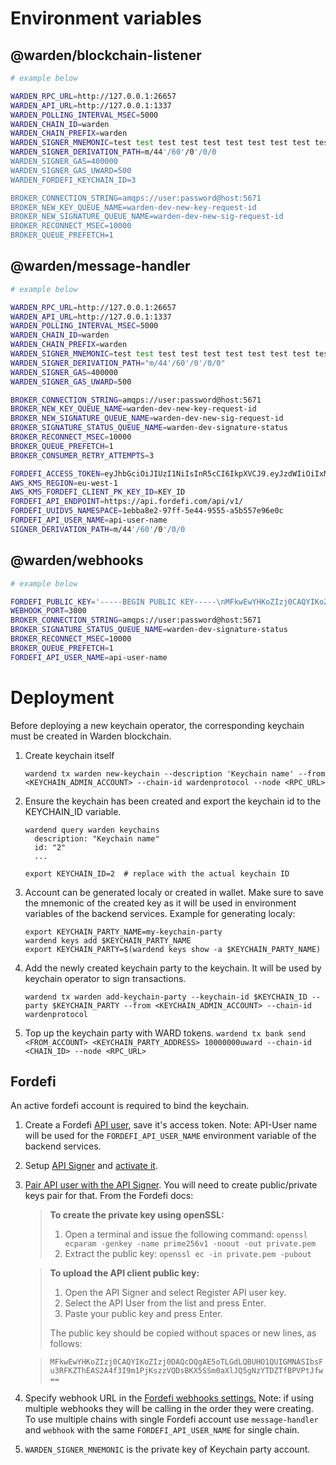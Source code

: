 # Environment variables

## @warden/blockchain-listener

```bash
# example below

WARDEN_RPC_URL=http://127.0.0.1:26657
WARDEN_API_URL=http://127.0.0.1:1337
WARDEN_POLLING_INTERVAL_MSEC=5000
WARDEN_CHAIN_ID=warden
WARDEN_CHAIN_PREFIX=warden
WARDEN_SIGNER_MNEMONIC=test test test test test test test test test test test test test test test test test test test test test test test test
WARDEN_SIGNER_DERIVATION_PATH=m/44'/60'/0'/0/0
WARDEN_SIGNER_GAS=400000
WARDEN_SIGNER_GAS_UWARD=500
WARDEN_FORDEFI_KEYCHAIN_ID=3

BROKER_CONNECTION_STRING=amqps://user:password@host:5671
BROKER_NEW_KEY_QUEUE_NAME=warden-dev-new-key-request-id
BROKER_NEW_SIGNATURE_QUEUE_NAME=warden-dev-new-sig-request-id
BROKER_RECONNECT_MSEC=10000
BROKER_QUEUE_PREFETCH=1
```

## @warden/message-handler

```bash
# example below

WARDEN_RPC_URL=http://127.0.0.1:26657
WARDEN_API_URL=http://127.0.0.1:1337
WARDEN_POLLING_INTERVAL_MSEC=5000
WARDEN_CHAIN_ID=warden
WARDEN_CHAIN_PREFIX=warden
WARDEN_SIGNER_MNEMONIC=test test test test test test test test test test test test test test test test test test test test test test test test
WARDEN_SIGNER_DERIVATION_PATH="m/44'/60'/0'/0/0"
WARDEN_SIGNER_GAS=400000
WARDEN_SIGNER_GAS_UWARD=500

BROKER_CONNECTION_STRING=amqps://user:password@host:5671
BROKER_NEW_KEY_QUEUE_NAME=warden-dev-new-key-request-id
BROKER_NEW_SIGNATURE_QUEUE_NAME=warden-dev-new-sig-request-id
BROKER_SIGNATURE_STATUS_QUEUE_NAME=warden-dev-signature-status
BROKER_RECONNECT_MSEC=10000
BROKER_QUEUE_PREFETCH=1
BROKER_CONSUMER_RETRY_ATTEMPTS=3

FORDEFI_ACCESS_TOKEN=eyJhbGciOiJIUzI1NiIsInR5cCI6IkpXVCJ9.eyJzdWIiOiIxMjM0NTY3ODkwIiwibmFtZSI6IlRlc3QiLCJpYXQiOjE1MTYyMzkwMjJ9.r2tIfSQyjfh-s0S3IXibZ5ftEeqK7_KfkXPuPBkfFm8
AWS_KMS_REGION=eu-west-1
AWS_KMS_FORDEFI_CLIENT_PK_KEY_ID=KEY_ID
FORDEFI_API_ENDPOINT=https://api.fordefi.com/api/v1/
FORDEFI_UUIDV5_NAMESPACE=1ebba8e2-97ff-5e44-9555-a5b557e96e0c
FORDEFI_API_USER_NAME=api-user-name
SIGNER_DERIVATION_PATH=m/44'/60'/0'/0/0
```

## @warden/webhooks

```bash
# example below

FORDEFI_PUBLIC_KEY='-----BEGIN PUBLIC KEY-----\nMFkwEwYHKoZIzj0CAQYIKoZIzj0DAQcDQgAEQJ0NeDYQqqeCvgDofFsgtgaxk+dx\nybi63YGJwHz8Ebx7YQrmwNWnW3bG65E8wGHqZECjuaK2GKHbZx1EV2ws9A==\n-----END PUBLIC KEY-----'
WEBHOOK_PORT=3000
BROKER_CONNECTION_STRING=amqps://user:password@host:5671
BROKER_SIGNATURE_STATUS_QUEUE_NAME=warden-dev-signature-status
BROKER_RECONNECT_MSEC=10000
BROKER_QUEUE_PREFETCH=1
FORDEFI_API_USER_NAME=api-user-name
```

# Deployment

Before deploying a new keychain operator, the corresponding keychain must be created in Warden blockchain.

1. Create keychain itself

   `wardend tx warden new-keychain --description 'Keychain name' --from <KEYCHAIN_ADMIN_ACCOUNT> --chain-id wardenprotocol --node <RPC_URL>`

2. Ensure the keychain has been created and export the keychain id to the KEYCHAIN_ID variable.

   ```
   wardend query warden keychains
     description: "Keychain name"
     id: "2"
     ...

   export KEYCHAIN_ID=2  # replace with the actual keychain ID
   ```

3. Account can be generated localy or created in wallet. Make sure to save the mnemonic of the created key as it will be
   used in environment variables of the backend services. Example for generating localy:
   ```
   export KEYCHAIN_PARTY_NAME=my-keychain-party
   wardend keys add $KEYCHAIN_PARTY_NAME
   export KEYCHAIN_PARTY=$(wardend keys show -a $KEYCHAIN_PARTY_NAME)
   ```
4. Add the newly created keychain party to the keychain. It will be used by keychain operator to sign transactions.

   `wardend tx warden add-keychain-party --keychain-id $KEYCHAIN_ID --party $KEYCHAIN_PARTY --from <KEYCHAIN_ADMIN_ACCOUNT> --chain-id wardenprotocol`

5. Top up the keychain party with WARD tokens.
   `wardend tx bank send <FROM_ACCOUNT> <KEYCHAIN_PARTY_ADDRESS> 10000000uward --chain-id <CHAIN_ID> --node <RPC_URL>`

## Fordefi

An active fordefi account is required to bind the keychain.

1. Create a Fordefi [API user](https://docs.fordefi.com/reference/authentication#create-an-api-user-and-token), save
   it's access token. Note: API-User name will be used for the `FORDEFI_API_USER_NAME` environment variable of the
   backend services.
2. Setup [API Signer](https://docs.fordefi.com/reference/set-up-an-api-signer) and
   [activate it](https://docs.fordefi.com/reference/activate-api-signer).
3. [Pair API user with the API Signer](https://docs.fordefi.com/reference/pair-an-api-client-with-the-api-signer). You
   will need to create public/private keys pair for that. From the Fordefi docs:

   > **To create the private key using openSSL:**
   >
   > 1. Open a terminal and issue the following command:
   >    `openssl ecparam -genkey -name prime256v1 -noout -out private.pem`
   > 2. Extract the public key: `openssl ec -in private.pem -pubout`

   > **To upload the API client public key:**
   >
   > 1. Open the API Signer and select Register API user key.
   > 2. Select the API User from the list and press Enter.
   > 3. Paste your public key and press Enter.
   >
   > The public key should be copied without spaces or new lines, as follows:

   > `MFkwEwYHKoZIzj0CAQYIKoZIzj0DAQcDQgAE5oTLGdLQBUHO1QUIGMNASIbsFu3RFKZThEAS2A4f3I9m1PjKszzVQDsBKX5SSm0aXlJQ5gNzYTDZTfBPVPtJfw==`

4. Specify webhook URL in the [Fordefi webhooks settings.](https://docs.fordefi.com/reference/webhooks) Note: if using
   multiple webhooks they will be calling in the order they were creating. To use multiple chains with single Fordefi
   account use `message-handler` and `webhook` with the same `FORDEFI_API_USER_NAME` for single chain.
5. `WARDEN_SIGNER_MNEMONIC` is the private key of Keychain party account.
